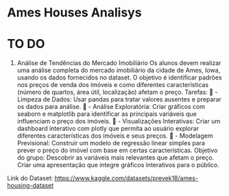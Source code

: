 # Ames Houses Analisys 

# TO DO 

1. Análise de Tendências do Mercado Imobiliário
Os alunos devem realizar uma análise completa do mercado imobiliário da cidade de Ames,
Iowa, usando os dados fornecidos no dataset. O objetivo é identificar padrões nos preços de
venda dos imóveis e como diferentes características (número de quartos, área útil,
localização) afetam o preço.
Tarefas:
 - Limpeza de Dados: Usar pandas para tratar valores ausentes e preparar os dados para
análise.
 - Análise Exploratória: Criar gráficos com seaborn e matplotlib para identificar as
principais variáveis que influenciam o preço dos imóveis.
 - Visualizações Interativas: Criar um dashboard interativo com plotly que permita ao
usuário explorar diferentes características dos imóveis e seus preços.
 - Modelagem Previsional: Construir um modelo de regressão linear simples para prever
o preço do imóvel com base em certas características.
Objetivo do grupo:
Descobrir as variáveis mais relevantes que afetam o preço. Criar uma apresentação que
integre gráficos interativos para o público.

Link do Dataset:
https://www.kaggle.com/datasets/prevek18/ames-housing-dataset
